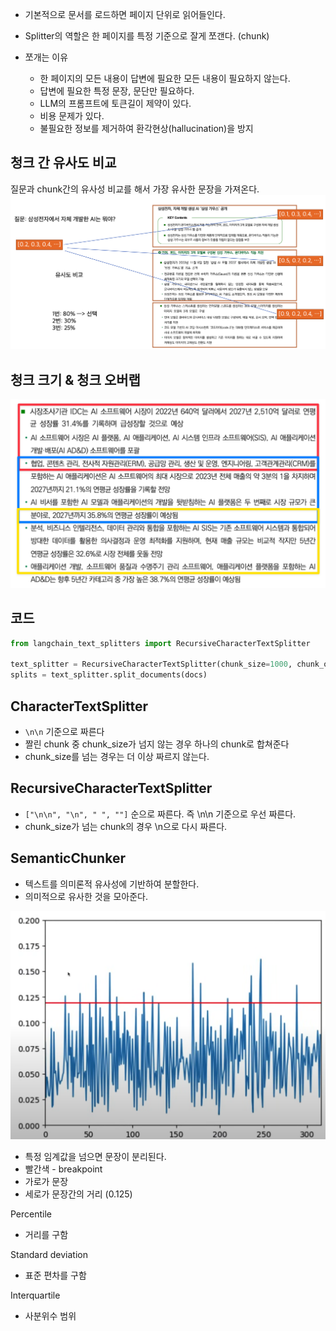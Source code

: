 - 기본적으로 문서를 로드하면 페이지 단위로 읽어들인다.
- Splitter의 역할은 한 페이지를 특정 기준으로 잘게 쪼갠다. (chunk)

- 쪼개는 이유
	- 한 페이지의 모든 내용이 답변에 필요한 모든 내용이 필요하지 않는다.
	- 답변에 필요한 특정 문장, 문단만 필요하다.
	- LLM의 프롬프트에 토큰길이 제약이 있다.
	- 비용 문제가 있다.
	- 불필요한 정보를 제거하여 환각현상(hallucination)을 방지



## 청크 간 유사도 비교
질문과 chunk간의 유사성 비교를 해서 가장 유사한 문장을 가져온다.
![](attachments/Pasted%20image%2020250218194911.png)

## 청크 크기 & 청크 오버랩
![](attachments/Pasted%20image%2020250218195156.png)


## 코드
```python
from langchain_text_splitters import RecursiveCharacterTextSplitter

text_splitter = RecursiveCharacterTextSplitter(chunk_size=1000, chunk_overlap=50)
splits = text_splitter.split_documents(docs)
```


## CharacterTextSplitter
- `\n\n` 기준으로 짜른다
- 짤린 chunk 중 chunk_size가 넘지 않는 경우 하나의 chunk로 합쳐준다
- chunk_size를 넘는 경우는 더 이상 짜르지 않는다.

## RecursiveCharacterTextSplitter
- `["\n\n", "\n", " ", ""]` 순으로 짜른다. 즉 \n\n 기준으로 우선 짜른다.
- chunk_size가 넘는 chunk의 경우 \n으로 다시 짜른다.

## SemanticChunker
- 텍스트를 의미론적 유사성에 기반하여 분할한다.
- 의미적으로 유사한 것을 모아준다.

![](attachments/Pasted%20image%2020250218200904.png)

- 특정 임계값을 넘으면 문장이 분리된다.
- 빨간색 - breakpoint
- 가로가 문장
- 세로가 문장간의 거리 (0.125)


Percentile
- 거리를 구함

Standard deviation
- 표준 편차를 구함

Interquartile
- 사분위수 범위